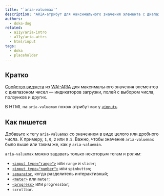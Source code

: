 ```yaml
---
title: "`aria-valuemax`"
description: "ARIA-атрибут для максимального значения элемента с диапазоном чисел."
authors:
  - doka-dog
related:
  - a11y/aria-intro
  - a11y/aria-attrs
  - html/input
tags:
  - doka
  - placeholder
---
```


## Кратко

[Свойство виджета](/a11y/aria-attrs/#atributy-vidzhetov) из [WAI-ARIA](/a11y/aria-intro/#specifikaciya) для максимального значения элементов с диапазоном чисел — индикаторов загрузки, полей с выбором числа, ползунков и других.

В HTML на `aria-valuemax` похож атрибут `max` у [`<input>`](/html/input/).

## Как пишется

Добавьте к тегу `aria-valuemax` со значением в виде целого или дробного числа. К примеру, `1`, `0`, `2` или `0.5`. Важно, чтобы значение `aria-valuemax` было выше или таким же, как у `aria-valuemin`.

`aria-valuemax` можно задавать только некоторым тегам и ролям:

- [`<input type="range">`](/html/input/#type) или `range` и `slider`;
- [`<input type="number">`](/html/input/#type) или `spinbutton`;
- [`separator`](/a11y/role-separator/), когда разделитель интерактивный;
- [`<meter>`](/html/meter/) или `meter`;
- [`<progress>`](/html/progress/) или `progressbar`;
- `scrollbar`.
